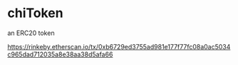 # chiToken
an ERC20 token

https://rinkeby.etherscan.io/tx/0xb6729ed3755ad981e177f77fc08a0ac5034c965dad712035a8e38aa38d5afa66
